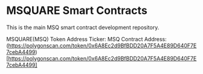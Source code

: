 # MSQUARE Smart Contracts 

This is the main MSQ smart contract development repository.

MSQUARE(MSQ) Token Address
Ticker: MSQ
Contract Address: (https://polygonscan.com/token/0x6A8Ec2d9BfBDD20A7F5A4E89D640F7E7cebA4499)[https://polygonscan.com/token/0x6A8Ec2d9BfBDD20A7F5A4E89D640F7E7cebA4499]
